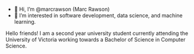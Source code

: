 - 👋 Hi, I’m @marcrawson (Marc Rawson)
- 👀 I’m interested in software development, data science, and machine learning.

<!---
marcrawson/marcrawson is a ✨ special ✨ repository because its `README.md` (this file) appears on your GitHub profile.
You can click the Preview link to take a look at your changes.
--->

Hello friends!
I am a second year university student currently attending the University of Victoria working towards a Bachelor of Science in Computer Science.
